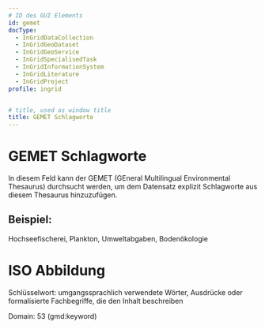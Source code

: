 ```yaml
---
# ID des GUI Elements
id: gemet
docType:
  - InGridDataCollection
  - InGridGeoDataset
  - InGridGeoService
  - InGridSpecialisedTask
  - InGridInformationSystem
  - InGridLiterature
  - InGridProject
profile: ingrid


# title, used as window title
title: GEMET Schlagworte
---
```


# GEMET Schlagworte

In diesem Feld kann der GEMET (GEneral Multilingual Environmental Thesaurus) durchsucht werden, um dem Datensatz explizit Schlagworte aus diesem Thesaurus hinzuzufügen.

## Beispiel:

Hochseefischerei, Plankton, Umweltabgaben, Bodenökologie

# ISO Abbildung

Schlüsselwort: umgangssprachlich verwendete Wörter, Ausdrücke oder formalisierte Fachbegriffe, die den Inhalt beschreiben

Domain: 53 (gmd:keyword)

